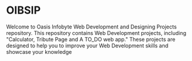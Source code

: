 # OIBSIP
Welcome to Oasis Infobyte Web Development and Designing Projects repository. This repository contains Web Development projects, including "Calculator, Tribute Page and A TO_DO web app." These projects are designed to help you to improve your Web Development skills and showcase your knowledge
